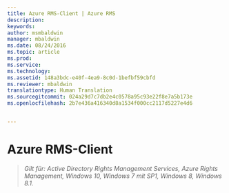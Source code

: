 ```yaml
---
title: Azure RMS-Client | Azure RMS
description: 
keywords: 
author: msmbaldwin
manager: mbaldwin
ms.date: 08/24/2016
ms.topic: article
ms.prod: 
ms.service: 
ms.technology: 
ms.assetid: 148a3bdc-e40f-4ea9-8c0d-1befbf59cbfd
ms.reviewer: mbaldwin
translationtype: Human Translation
ms.sourcegitcommit: 024a29d7c7db2e4c0578a95c93e22f8e7a5b173e
ms.openlocfilehash: 2b7e436a416340d8a1534f000cc2117d5227e4d6


---
```


# Azure RMS-Client

>*Gilt für: Active Directory Rights Management Services, Azure Rights Management, Windows 10, Windows 7 mit SP1, Windows 8, Windows 8.1.*




<!--HONumber=Aug16_HO4-->


